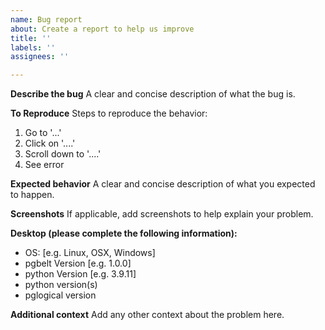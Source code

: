 ```yaml
---
name: Bug report
about: Create a report to help us improve
title: ''
labels: ''
assignees: ''

---
```


**Describe the bug**
A clear and concise description of what the bug is.

**To Reproduce**
Steps to reproduce the behavior:
1. Go to '...'
2. Click on '....'
3. Scroll down to '....'
4. See error

**Expected behavior**
A clear and concise description of what you expected to happen.

**Screenshots**
If applicable, add screenshots to help explain your problem.

**Desktop (please complete the following information):**
 - OS: [e.g. Linux, OSX, Windows]
 - pgbelt Version [e.g. 1.0.0]
 - python Version [e.g. 3.9.11]
 - python version(s)
 - pglogical version

**Additional context**
Add any other context about the problem here.

